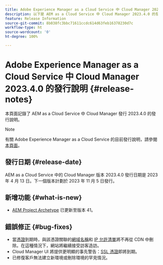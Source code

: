 ```yaml
---
title: Adobe Experience Manager as a Cloud Service 中 Cloud Manager 2023.4.0 的發行說明
description: 以下是 AEM as a Cloud Service 中 Cloud Manager 2023.4.0 的發行說明。
feature: Release Information
source-git-commit: 8b038fc3bbc71611ccdc614d63feb16378230d7c
workflow-type: ht
source-wordcount: '0'
ht-degree: 100%

---
```



# Adobe Experience Manager as a Cloud Service 中 Cloud Manager 2023.4.0 的發行說明 {#release-notes}

本頁面記錄了 AEM as a Cloud Service 中 Cloud Manager 發行 2023.4.0 的發行說明。

>[!NOTE]
>
>有關 Adobe Experience Manager as a Cloud Service 的目前發行說明，請參閱[本頁面](/help/release-notes/release-notes-cloud/release-notes-current.md)。

## 發行日期 {#release-date}

AEM as a Cloud Service 中的 Cloud Manager 版本 2023.4.0 發行日期是 2023 年 4 月 13 日。下一個版本計劃於 2023 年 11 月 5 日發行。

## 新增功能 {#what-is-new}

* [AEM Project Archetype](https://experienceleague.adobe.com/docs/experience-manager-core-components/using/developing/archetype/overview.html?lang=zh-Hant) 已更新至版本 41。

## 錯誤修正 {#bug-fixes}

* 當[憑證](/help/implementing/cloud-manager/managing-ssl-certifications/introduction.md)到期時，與該憑證關聯的[網域名稱](/help/implementing/cloud-manager/custom-domain-names/introduction.md)和 [IP 允許清單](/help/implementing/cloud-manager/ip-allow-lists/introduction.md)將不再從 CDN 中刪除。在這種情況下，網站將繼續接受訪客造訪。
* Cloud Manager UI 將提供更明顯的事先警告：[SSL 憑證](/help/implementing/cloud-manager/managing-ssl-certifications/introduction.md)即將到期。
* 已修復客戶無法建立新環境或刪除環境的罕見情況。
